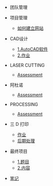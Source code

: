 <!-- 侧边栏 docs/_sidebar.md -->
- 团队管理

 + 项目管理
      
      - [如何建立网站](Cn/class/1pm/1pm-web.md)
     
+ CAD设计
    - [1.AutoCAD软件](Cn/class/2cad/cad.md)
    - [2.作业](Cn/class/2cad/3d.md)

+ LASER CUTTING
  - [Assessment](Cn/class/3ardla/laser.md) 

+ 阿杜诺
  - [Assessment](Cn/class/3ardla/arduino.md)

+ PROCESSING
  - [Assessment](Cn/class/3ardla/processing.md)
  
+ 三 D 打印
   - [作业](Cn/class/2cad/cadass.md)
   - [后期处理](Cn/class/2cad/process.md) 

+ 最终项目
   - [1.题目](Cn/project/assessment.md)
   - [2.内容](Cn/project/intro.md)

+ [笔记](Cn/class/1pm/doing.md)
   


